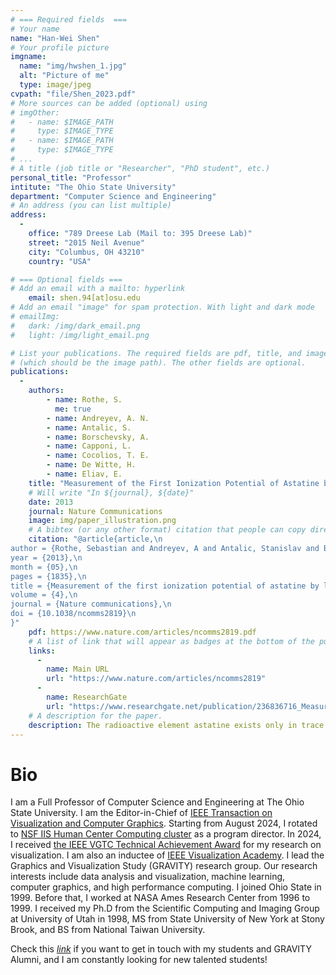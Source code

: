 ```yaml
---
# === Required fields  ===
# Your name 
name: "Han-Wei Shen"
# Your profile picture
imgname: 
  name: "img/hwshen_1.jpg"
  alt: "Picture of me"
  type: image/jpeg
cvpath: "file/Shen_2023.pdf"
# More sources can be added (optional) using 
# imgOther:
#   - name: $IMAGE_PATH
#     type: $IMAGE_TYPE
#   - name: $IMAGE_PATH
#     type: $IMAGE_TYPE
# ...
# A title (job title or "Researcher", "PhD student", etc.)
personal_title: "Professor"
intitute: "The Ohio State University"
department: "Computer Science and Engineering"
# An address (you can list multiple)
address: 
  - 
    office: "789 Dreese Lab (Mail to: 395 Dreese Lab)"
    street: "2015 Neil Avenue"
    city: "Columbus, OH 43210"
    country: "USA"

# === Optional fields ===
# Add an email with a mailto: hyperlink
    email: shen.94[at]osu.edu
# Add an email "image" for spam protection. With light and dark mode
# emailImg: 
#   dark: /img/dark_email.png
#   light: /img/light_email.png

# List your publications. The required fields are pdf, title, and image 
# (which should be the image path). The other fields are optional.
publications:
  - 
    authors:
        - name: Rothe, S. 
          me: true
        - name: Andreyev, A. N. 
        - name: Antalic, S.
        - name: Borschevsky, A.
        - name: Capponi, L.
        - name: Cocolios, T. E.
        - name: De Witte, H.
        - name: Eliav, E.
    title: "Measurement of the First Ionization Potential of Astatine by Laser Ionization Spectroscopy"
    # Will write "In ${journal}, ${date}"
    date: 2013
    journal: Nature Communications
    image: img/paper_illustration.png
    # A bibtex (or any other format) citation that people can copy directly from the website.
    citation: "@article{article,\n
author = {Rothe, Sebastian and Andreyev, A and Antalic, Stanislav and Borschevsky, Anastasia and Capponi, Luigi and Cocolios, Thomas and De Witte, Hilde and Eliav, Ephraim and Fedorov, D.V. and Fedosseev, Valentin and Fink, D and Fritzsche, s and Ghys, Lars and Huyse, M and Imai, Nobuaki and Kaldor, U and Kudryavtsev, Yu and Koester, Ulli and Lane, J and Wendt, Klaus},\n
year = {2013},\n
month = {05},\n
pages = {1835},\n
title = {Measurement of the first ionization potential of astatine by laser ionization spectroscopy},\n
volume = {4},\n
journal = {Nature communications},\n
doi = {10.1038/ncomms2819}\n
}"
    pdf: https://www.nature.com/articles/ncomms2819.pdf
    # A list of link that will appear as badges at the bottom of the publication.
    links:
      -
        name: Main URL
        url: "https://www.nature.com/articles/ncomms2819"
      -
        name: ResearchGate
        url: "https://www.researchgate.net/publication/236836716_Measurement_of_the_first_ionization_potential_of_astatine_by_laser_ionization_spectroscopy"
    # A description for the paper.
    description: The radioactive element astatine exists only in trace amounts in nature. Its properties can therefore only be explored by study of the minute quantities of artificially produced isotopes or by performing theoretical calculations. One of the most important properties influencing the chemical behaviour is the energy required to remove one electron from the valence shell, referred to as the ionization potential.
---
```


# Bio

I am a Full Professor of Computer Science and Engineering at The Ohio State University. I am the Editor-in-Chief of [IEEE Transaction on Visualization and Computer Graphics](https://www.computer.org/csdl/journal/tg). Starting from August 2024, I rotated to [NSF IIS Human Center Computing cluster](https://new.nsf.gov/funding/opportunities/hcc-iis-human-centered-computing) as a program director. In 2024, I received [the IEEE VGTC Technical Achievement Award](https://tc.computer.org/vgtc/awards/visualization-technical-awards/) for my research on visualization. I am also an inductee of [IEEE Visualization Academy](https://tc.computer.org/vgtc/awards/visualization-academy/). I lead the Graphics and Visualization Study (GRAVITY) research group. Our research interests include data analysis and visualization, machine learning, computer graphics, and high performance computing. I joined Ohio State in 1999. Before that, I worked at NASA Ames Research Center from 1996 to 1999. I received my Ph.D from the Scientific Computing and Imaging Group at University of Utah in 1998, MS from State University of New York at Stony Brook, and BS from National Taiwan University.

Check this [*link*](https://sites.google.com/view/gravity-research-group/people) if you want to get in touch with my students and GRAVITY Alumni, and I am constantly looking for new talented students!
